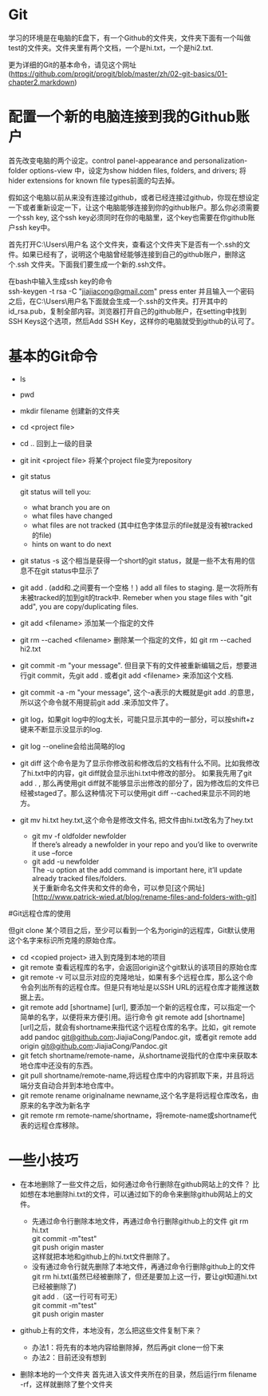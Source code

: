 Git
===
学习的环境是在电脑的E盘下，有一个Github的文件夹，文件夹下面有一个叫做test的文件夹。文件夹里有两个文档，一个是hi.txt，一个是hi2.txt.

更为详细的Git的基本命令，请见这个网址\(https://github.com/progit/progit/blob/master/zh/02-git-basics/01-chapter2.markdown)

# 配置一个新的电脑连接到我的Github账户

首先改变电脑的两个设定。control panel-appearance and personalization-folder options-view 中，设定为show hidden files, folders, and drivers; 将hider extensions for known file types前面的勾去掉。

假如这个电脑以前从来没有连接过github，或者已经连接过github，你现在想设定一下或者重新设定一下，让这个电脑能够连接到你的github账户。那么你必须需要一个ssh key, 这个ssh key必须同时在你的电脑里，这个key也需要在你github账户ssh key中。

首先打开C:\Users\用户名 这个文件夹，查看这个文件夹下是否有一个.ssh的文件。如果已经有了，说明这个电脑曾经能够连接到自己的github账户，删除这个.ssh 文件夹。下面我们要生成一个新的.ssh文件。

在bash中输入生成ssh key的命令     
ssh-keygen -t rsa -C "jiajiacong@gmail.com"
press enter 并且输入一个密码之后，在C:\Users\用户名下面就会生成一个.ssh的文件夹。打开其中的id_rsa.pub，复制全部内容。浏览器打开自己的github账户，在setting中找到SSH Keys这个选项，然后Add SSH Key，这样你的电脑就受到github的认可了。


# 基本的Git命令

- ls
- pwd
- mkdir filename 创建新的文件夹
- cd \<project file\>
- cd .. 回到上一级的目录
- git init \<project file>  将某个project file变为repository
- git status 

  git status will tell you:
  - what branch you are on
  - what files have changed
  - what files are not tracked (其中红色字体显示的file就是没有被tracked的file)
  - hints on want to do next
- git status -s 这个相当是获得一个short的git status，就是一些不太有用的信息不在git status中显示了

- git add . (add和.之间要有一个空格！)  add all files to staging. 是一次将所有未被tracked的加到git的track中. Remeber when you stage files with "git add", you are copy/duplicating files.

- git add \<filename> 添加某一个指定的文件

- git rm --cached \<filename> 删除某一个指定的文件，如 git rm --cached hi2.txt

- git commit -m "your message". 但目录下有的文件被重新编辑之后，想要进行git commit，先git add . 或者git add \<filename> 来添加这个文档.
- git commit -a -m "your message", 这个-a表示的大概就是git add .的意思，所以这个命令就不用提前git add .来添加文件了。

- git log，如果git log中的log太长，可能只显示其中的一部分，可以按shift+z键来不断显示没显示的log. 
- git log --oneline会给出简略的log

- git diff 这个命令是为了显示你修改前和修改后的文档有什么不同。比如我修改了hi.txt中的内容，git diff就会显示出hi.txt中修改的部分。
	如果我先用了git add . , 那么再使用git diff就不能够显示出修改的部分了，因为修改后的文件已经被staged了。那么这种情况下可以使用git diff --cached来显示不同的地方。

- git mv hi.txt hey.txt,这个命令是修改文件名, 把文件由hi.txt改名为了hey.txt
  - git mv -f oldfolder newfolder  
  If there’s already a newfolder in your repo and you’d like to overwrite it use –force
  - git add -u newfolder  
  The -u option at the add command is important here, it’ll update already tracked files/folders.  
  关于重新命名文件夹和文件的命令，可以参见[这个网址][http://www.patrick-wied.at/blog/rename-files-and-folders-with-git]
  


#Git远程仓库的使用

但git clone 某个项目之后，至少可以看到一个名为origin的远程库，Git默认使用这个名字来标识所克隆的原始仓库。

- cd \<copied project\> 进入到克隆到本地的项目
- git remote 查看远程库的名字，会返回origin这个git默认的该项目的原始仓库
- git remote -v 可以显示对应的克隆地址，如果有多个远程仓库，那么这个命令会列出所有的远程仓库。但是只有地址是以SSH URL的远程仓库才能推送数据上去。
- git remote add [shortname] [url], 要添加一个新的远程仓库，可以指定一个简单的名字，以便将来方便引用。运行命令 git remote add [shortname] [url]之后，就会有shortname来指代这个远程仓库的名字。比如，git remote add pandoc git@github.com:JiajiaCong/Pandoc.git，或者git remote add origin git@github.com:JiajiaCong/Pandoc.git
- git fetch shortname/remote-name，从shortname说指代的仓库中来获取本地仓库中还没有的东西。
- git pull shortname/remote-name,将远程仓库中的内容抓取下来，并且将远端分支自动合并到本地仓库中。
- git remote rename originalname newname,这个名字是将远程仓库改名，由原来的名字改为新名字
- git remote rm remote-name/shortname，将remote-name或shortname代表的远程仓库移除。


# 一些小技巧

- 在本地删除了一些文件之后，如何通过命令行删除在github网站上的文件？
  比如想在本地删除hi.txt的文件，可以通过如下的命令来删除github网站上的文件。  
  - 先通过命令行删除本地文件，再通过命令行删除github上的文件
	 git rm hi.txt  
	 git commit -m"test"  
  	git push origin master  
  	这样就把本地和github上的hi.txt文件删除了。   
  - 没有通过命令行就先删除了本地文件，再通过命令行删除github上的文件   
  	git rm hi.txt(虽然已经被删除了，但还是要加上这一行，要让git知道hi.txt已经被删除了)   
	git add .（这一行可有可无）   
	git commit -m"test"   
	git push origin master   


- github上有的文件，本地没有，怎么把这些文件复制下来？
	- 办法1：将先有的本地内容给删除掉，然后再git clone一份下来
	- 办法2：目前还没有想到

- 删除本地的一个文件夹
	首先进入该文件夹所在的目录，然后运行rm filename -rf，这样就删除了整个文件夹

